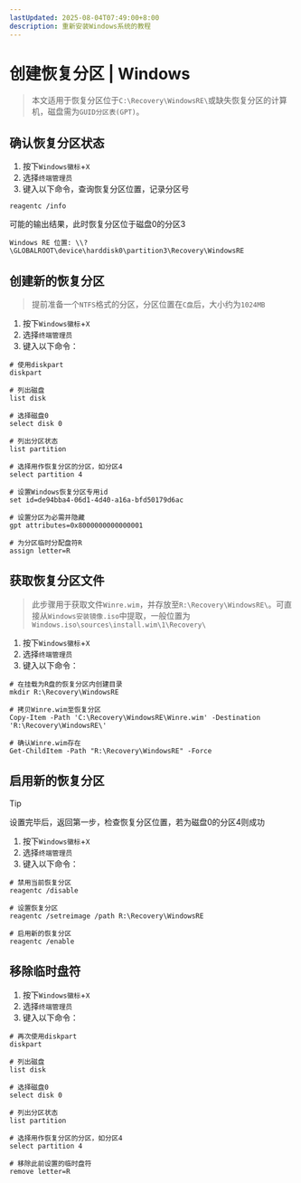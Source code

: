 ```yaml
---
lastUpdated: 2025-08-04T07:49:00+8:00
description: 重新安装Windows系统的教程
---
```


# 创建恢复分区 | Windows

> 本文适用于恢复分区位于`C:\Recovery\WindowsRE\`或缺失恢复分区的计算机，磁盘需为`GUID分区表(GPT)`。

## 确认恢复分区状态

1. 按下`Windows徽标`+`X`
2. 选择`终端管理员`
3. 键入以下命令，查询恢复分区位置，记录分区号

```shell
reagentc /info
```

可能的输出结果，此时恢复分区位于磁盘0的分区3

```ansi
Windows RE 位置: \\?\GLOBALROOT\device\harddisk0\partition3\Recovery\WindowsRE
```

## 创建新的恢复分区

> 提前准备一个`NTFS`格式的分区，分区位置在`C盘`后，大小约为`1024MB`

1. 按下`Windows徽标`+`X`
2. 选择`终端管理员`
3. 键入以下命令：

```shell{14}
# 使用diskpart
diskpart

# 列出磁盘
list disk

# 选择磁盘0
select disk 0

# 列出分区状态
list partition

# 选择用作恢复分区的分区，如分区4
select partition 4

# 设置Windows恢复分区专用id
set id=de94bba4-06d1-4d40-a16a-bfd50179d6ac

# 设置分区为必需并隐藏
gpt attributes=0x8000000000000001

# 为分区临时分配盘符R
assign letter=R
```

## 获取恢复分区文件

> 此步骤用于获取文件`Winre.wim`，并存放至`R:\Recovery\WindowsRE\`。可直接从`Windows安装镜像.iso`中提取，一般位置为`Windows.iso\sources\install.wim\1\Recovery\`

1. 按下`Windows徽标`+`X`
2. 选择`终端管理员`
3. 键入以下命令：

```shell
# 在挂载为R盘的恢复分区内创建目录
mkdir R:\Recovery\WindowsRE

# 拷贝Winre.wim至恢复分区
Copy-Item -Path 'C:\Recovery\WindowsRE\Winre.wim' -Destination 'R:\Recovery\WindowsRE\'

# 确认Winre.wim存在
Get-ChildItem -Path "R:\Recovery\WindowsRE" -Force
```

## 启用新的恢复分区

> [!TIP]
> 设置完毕后，返回第一步，检查恢复分区位置，若为磁盘0的分区4则成功

1. 按下`Windows徽标`+`X`
2. 选择`终端管理员`
3. 键入以下命令：

```shell
# 禁用当前恢复分区
reagentc /disable

# 设置恢复分区
reagentc /setreimage /path R:\Recovery\WindowsRE

# 启用新的恢复分区
reagentc /enable
```

## 移除临时盘符

1. 按下`Windows徽标`+`X`
2. 选择`终端管理员`
3. 键入以下命令：

```shell{14}
# 再次使用diskpart
diskpart

# 列出磁盘
list disk

# 选择磁盘0
select disk 0

# 列出分区状态
list partition

# 选择用作恢复分区的分区，如分区4
select partition 4

# 移除此前设置的临时盘符
remove letter=R
```
